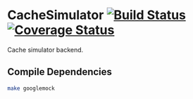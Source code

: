 # CacheSimulator [![Build Status](https://travis-ci.org/KosherBacon/CacheSimulator.svg?branch=reimplementation)](https://travis-ci.org/KosherBacon/CacheSimulator) [![Coverage Status](https://coveralls.io/repos/github/KosherBacon/CacheSimulator/badge.svg?branch=reimplementation)](https://coveralls.io/github/KosherBacon/CacheSimulator?branch=reimplementation)
Cache simulator backend.

## Compile Dependencies
```bash
make googlemock
```